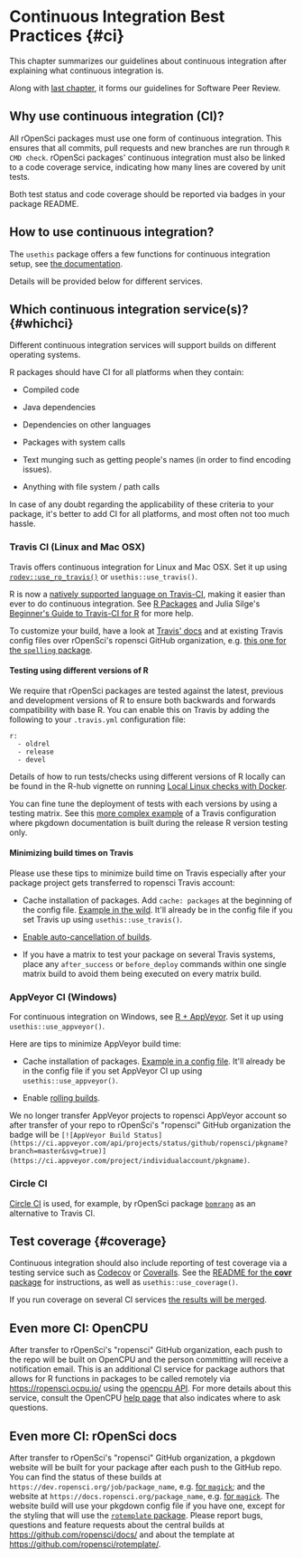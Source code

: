 # Continuous Integration Best Practices {#ci}

<div class="summaryblock">
<p>This chapter summarizes our guidelines about continuous integration after explaining what continuous integration is.</p>
<p>Along with <a href="#building">last chapter</a>, it forms our guidelines for Software Peer Review.</p>
</div>

## Why use continuous integration (CI)?

All rOpenSci packages must use one form of continuous integration. This ensures that all commits, pull requests and new branches are run through `R CMD check`. rOpenSci packages' continuous integration must also be linked to a code coverage service, indicating how many lines are covered by unit tests.

Both test status and code coverage should be reported via badges in your package README.

## How to use continuous integration?

The `usethis` package offers a few functions for continuous integration setup, see [the documentation](https://usethis.r-lib.org/reference/ci.html).

Details will be provided below for different services.

## Which continuous integration service(s)? {#whichci}

Different continuous integration services will support builds on different operating systems.

R packages should have CI for all platforms when they contain:

* Compiled code

* Java dependencies

* Dependencies on other languages

* Packages with system calls

* Text munging such as getting people's names (in order to find encoding issues).

* Anything with file system / path calls

In case of any doubt regarding the applicability of these criteria to your package, it's better to add CI for all platforms, and most often not too much hassle.

### Travis CI (Linux and Mac OSX)

Travis offers continuous integration for Linux and Mac OSX. Set it up using [`rodev::use_ro_travis()`](https://docs.ropensci.org/rodev/reference/use_ro_travis.html) or `usethis::use_travis()`.

R is now a [natively supported language on Travis-CI](https://blog.travis-ci.com/2015-02-26-test-your-r-applications-on-travis-ci/), making it easier than ever to do continuous integration. See [R Packages](http://marker.to/NEr8Bd) and Julia Silge's [Beginner's Guide to Travis-CI for R](https://juliasilge.com/blog/Beginners-Guide-to-Travis/) for more help.

To customize your build, have a look at [Travis' docs](https://docs.travis-ci.com/user/languages/r/) and at existing Travis config files over rOpenSci's ropensci GitHub organization, e.g. [this one for the `spelling` package](https://github.com/ropensci/spelling/blob/master/.travis.yml).

#### Testing using different versions of R

We require that rOpenSci packages are tested against the latest, previous and development versions of R to ensure both backwards and forwards compatibility with base R. You can enable this on Travis by adding the following to your `.travis.yml` configuration file:

```
r:
  - oldrel
  - release
  - devel
```
Details of how to run tests/checks using different versions of R locally can be found in the R-hub vignette on running [Local Linux checks with Docker](https://r-hub.github.io/rhub/articles/local-debugging.html). 

You can fine tune the deployment of tests with each versions by using a testing matrix. See this [more complex example](https://github.com/r-hub/rhub/blob/master/.travis.yml#L5) of a Travis configuration where pkgdown documentation is built during the release R version testing only.

#### Minimizing build times on Travis

Please use these tips to minimize build time on Travis especially after your package project gets transferred to ropensci Travis account:

* Cache installation of packages. Add `cache: packages` at the beginning of the config file. [Example in the wild](https://github.com/ropensci/crul/blob/ee31c0128fd3279165360ef5ee2a1775ab00c82f/.travis.yml#L3). It'll already be in the config file if you set Travis up using `usethis::use_travis()`.

* [Enable auto-cancellation of builds](https://blog.travis-ci.com/2017-03-22-introducing-auto-cancellation).

* If you have a matrix to test your package on several Travis systems, place any `after_success` or `before_deploy` commands within one single matrix build to avoid them being executed on every matrix build.

### AppVeyor CI (Windows)

For continuous integration on Windows, see [R + AppVeyor](https://github.com/krlmlr/r-appveyor). Set it up using `usethis::use_appveyor()`.

Here are tips to minimize AppVeyor build time:

* Cache installation of packages. [Example in a config file](https://github.com/r-lib/usethis/blob/2c52c06373849d52f78a26c5a0e080f518a2f825/inst/templates/appveyor.yml#L13). It'll already be in the config file if you set AppVeyor CI up using `usethis::use_appveyor()`.

* Enable [rolling builds](https://www.appveyor.com/docs/build-configuration/#rolling-builds).

We no longer transfer AppVeyor projects to ropensci AppVeyor account so after transfer of your repo to rOpenSci's "ropensci" GitHub organization the badge will be `[![AppVeyor Build Status](https://ci.appveyor.com/api/projects/status/github/ropensci/pkgname?branch=master&svg=true)](https://ci.appveyor.com/project/individualaccount/pkgname)`.

### Circle CI

[Circle CI](https://circleci.com/) is used, for example, by rOpenSci package [`bomrang`](https://github.com/ropensci/bomrang) as an alternative to Travis CI.

## Test coverage {#coverage}

Continuous integration should also include reporting of test coverage via a testing service such as [Codecov](https://codecov.io/) or [Coveralls](https://coveralls.io/).  See the [README for the **covr** package](https://github.com/jimhester/covr) for instructions, as well
as `usethis::use_coverage()`. 

If you run coverage on several CI services [the results will be merged](https://docs.codecov.io/docs/merging-reports).

## Even more CI: OpenCPU

After transfer to rOpenSci's "ropensci" GitHub organization, each push to the repo will be built on OpenCPU and the person committing will receive a notification email. This is an additional CI service for package authors that allows for R functions in packages to be called remotely via https://ropensci.ocpu.io/ using the [opencpu API](https://www.opencpu.org/api.html#api-json). For more details about this service, consult the OpenCPU [help page](https://www.opencpu.org/help.html) that also indicates where to ask questions.

## Even more CI: rOpenSci docs

After transfer to rOpenSci's "ropensci" GitHub organization, a pkgdown website will be built for your package after each push to the GitHub repo. You can find the status of these builds at `https://dev.ropensci.org/job/package_name`, e.g. [for `magick`](https://dev.ropensci.org/job/magick); and the website at `https://docs.ropensci.org/package_name`, e.g. [for `magick`](https://docs.ropensci.org/magick). The website build will use your pkgdown config file if you have one, except for the styling that will use the [`rotemplate` package](https://docs.ropensci.org/rotemplate/). Please report bugs, questions and feature requests about the central builds at https://github.com/ropensci/docs/ and about the template at https://github.com/ropensci/rotemplate/.
